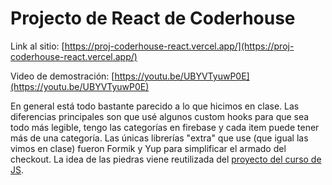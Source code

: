 # Projecto de React de Coderhouse

Link al sitio: [https://proj-coderhouse-react.vercel.app/](https://proj-coderhouse-react.vercel.app/)

Video de demostración: [https://youtu.be/UBYVTyuwP0E](https://youtu.be/UBYVTyuwP0E)

En general está todo bastante parecido a lo que hicimos en clase. Las diferencias principales son que usé algunos custom hooks para que sea todo más legible, tengo las categorías en firebase y cada item puede tener más de una categoría.
Las únicas librerías "extra" que use (que igual las vimos en clase) fueron Formik y Yup para simplificar el armado del checkout.
La idea de las piedras viene reutilizada del [proyecto del curso de JS](https://mamertowo.github.io/proj-coderhouse-js/).